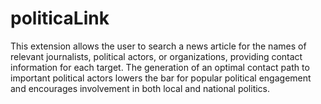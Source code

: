# politicaLink

This extension allows the user to search a news article for 
the names of relevant journalists, political actors, or organizations,
providing contact information for each target. The generation of an optimal
contact path to important political actors lowers the bar for popular
political engagement and encourages involvement in both local and national
politics.
